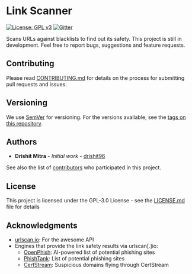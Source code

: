 # Link Scanner

[![License: GPL v3](https://img.shields.io/badge/License-GPLv3-blue.svg)](https://github.com/drishit96/Link-Scanner/blob/master/LICENSE) [![Gitter](https://badges.gitter.im/Link-Scanner/community.svg)](https://gitter.im/Link-Scanner/community?utm_source=badge&utm_medium=badge&utm_campaign=pr-badge&utm_content=badge)

Scans URLs against blacklists to find out its safety.
This project is still in development. Feel free to report bugs, suggestions and feature requests.

## Contributing
Please read [CONTRIBUTING.md](https://github.com/drishit96/Link-Scanner/blob/master/CONTRIBUTING.md) for details on the process for submitting pull requests and issues.

## Versioning

We use [SemVer](http://semver.org/) for versioning. For the versions available, see the [tags on this repository](https://github.com/drishit96/Link-Scanner/tags). 

## Authors

* **Drishit Mitra** - *Initial work* - [drishit96](https://github.com/drishit96)

See also the list of [contributors](https://github.com/drishit96/Link-Scanner/graphs/contributors) who participated in this project.

## License

This project is licensed under the GPL-3.0 License - see the [LICENSE.md](LICENSE.md) file for details

## Acknowledgments

* [urlscan.io](https://urlscan.io/): For the awesome API
* Engines that provide the link safety results via urlscan[.]io:
    * [OpenPhish](https://openphish.com/): AI-powered list of potential phishing sites
    * [PhishTank](https://www.phishtank.com/): List of potential phishing sites
    * [CertStream](https://certstream.calidog.io/): Suspicious domains flying through CertStream
